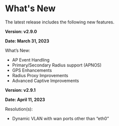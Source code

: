 # What's New

The latest release includes the following new features.

**Version: v2.9.0**

**Date: March 31, 2023**

What’s New:

* AP Event Handling
* Primary/Secondary Radius support (APNOS)
* GPS Enhancements
* Radius Proxy Improvements
* Advanced Captive Improvements



**Version: v2.9.1**

**Date: April 11, 2023**

Resolution(s):

* Dynamic VLAN with wan ports other than “eth0”

###
